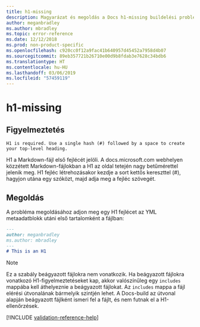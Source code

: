 ```yaml
---
title: h1-missing
description: Magyarázat és megoldás a Docs h1-missing buildelési problémájára.
author: meganbradley
ms.author: mbradley
ms.topic: error-reference
ms.date: 12/12/2018
ms.prod: non-product-specific
ms.openlocfilehash: c920cc0f12a9fac41b640957d45452a7958d4b07
ms.sourcegitcommit: 89eb357721b26710e00d9b8fdab3e7628c34bdb6
ms.translationtype: HT
ms.contentlocale: hu-HU
ms.lasthandoff: 03/06/2019
ms.locfileid: "57459119"
---
```

# <a name="h1-missing"></a>h1-missing

## <a name="warning"></a>Figyelmeztetés

`H1 is required. Use a single hash (#) followed by a space to create your top-level heading.`

H1 a Markdown-fájl első fejlécét jelöli. A docs.microsoft.com webhelyen közzétett Markdown-fájlokban a H1 az oldal tetején nagy betűmérettel jelenik meg. H1 fejléc létrehozásakor kezdje a sort kettős kereszttel (#), hagyjon utána egy szóközt, majd adja meg a fejléc szövegét.

## <a name="resolution"></a>Megoldás

A probléma megoldásához adjon meg egy H1 fejlécet az YML metaadatblokk utáni első tartalomként a fájlban:

```markdown
---
author: meganbradley
ms.author: mbradley
---
# This is an H1
```

> [!NOTE]
> Ez a szabály beágyazott fájlokra nem vonatkozik. Ha beágyazott fájlokra vonatkozó H1-figyelmeztetéseket kap, akkor valószínűleg egy `includes` mappába kell áthelyeznie a beágyazott fájlokat. Az `includes` mappa a fájl elérési útvonalának bármelyik szintjén lehet. A Docs-build az útvonal alapján beágyazott fájlként ismeri fel a fájlt, és nem futnak el a H1-ellenőrzések.

<!--make sure to add this file to your includes folder and verify the path-->
[!INCLUDE [validation-reference-help](includes/validation-reference-help.md)]